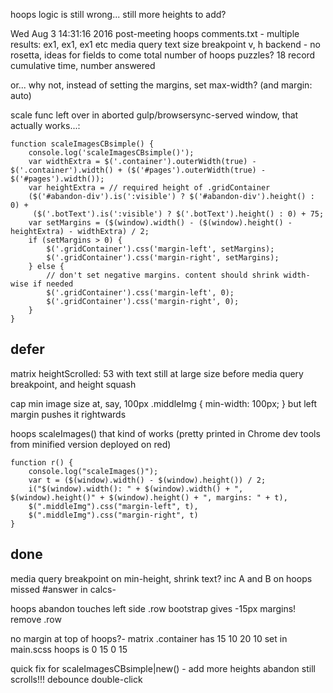 


hoops logic is still wrong...
still more heights to add?

Wed Aug  3 14:31:16 2016 post-meeting
hoops 
comments.txt - multiple results: ex1, ex1, ex1 etc
media query text size breakpoint v, h
backend - no rosetta, ideas for fields to come
total number of hoops puzzles? 18
record cumulative time, number answered

or... why not, instead of setting the margins, set max-width? (and margin: auto)

scale func left over in aborted gulp/browsersync-served window, that actually works...:

    function scaleImagesCBsimple() {
        console.log('scaleImagesCBsimple()');
        var widthExtra = $('.container').outerWidth(true) - $('.container').width() + ($('#pages').outerWidth(true) - $('#pages').width());
        var heightExtra = // required height of .gridContainer
        ($('#abandon-div').is(':visible') ? $('#abandon-div').height() : 0) +
         ($('.botText').is(':visible') ? $('.botText').height() : 0) + 75;
        var setMargins = ($(window).width() - ($(window).height() - heightExtra) - widthExtra) / 2;
        if (setMargins > 0) {
            $('.gridContainer').css('margin-left', setMargins);
            $('.gridContainer').css('margin-right', setMargins);
        } else {
            // don't set negative margins. content should shrink width-wise if needed
            $('.gridContainer').css('margin-left', 0);
            $('.gridContainer').css('margin-right', 0);
        }
    }

## defer

matrix heightScrolled: 53 with text still at large size before media query breakpoint, and height squash

cap min image size at, say, 100px
    .middleImg {  min-width: 100px; } but left margin pushes it rightwards

hoops scaleImages() that kind of works (pretty printed in Chrome dev tools from minified version deployed on red)

    function r() {
        console.log("scaleImages()");
        var t = ($(window).width() - $(window).height()) / 2;
        i("$(window).width(): " + $(window).width() + ", $(window).height()" + $(window).height() + ", margins: " + t),
        $(".middleImg").css("margin-left", t),
        $(".middleImg").css("margin-right", t)
    }


## done

media query breakpoint on min-height, shrink text? inc A and B on hoops
missed #answer in calcs-

hoops
abandon touches left side
.row bootstrap gives -15px margins! remove .row

no margin at top of hoops?-
matrix .container has 15 10 20 10 set in main.scss
hoops is 0 15 0 15

quick fix for scaleImagesCBsimple|new() - add more heights
abandon still scrolls!!!
debounce double-click
